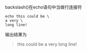 backslash(\)在echo语句中当做行连接符
```shell
echo this could be \
a very \
long line!
```
输出结果为
> this could be a very long line!
